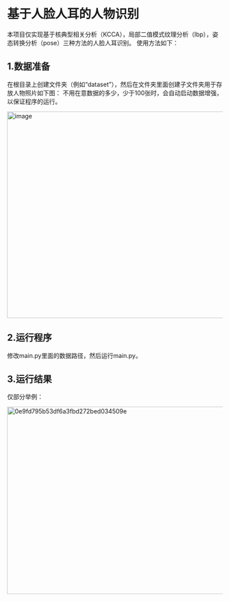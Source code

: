 基于人脸人耳的人物识别
===
本项目仅实现基于核典型相关分析（KCCA），局部二值模式纹理分析（lbp），姿态转换分析（pose）三种方法的人脸人耳识别。
使用方法如下：

1.数据准备
---
在根目录上创建文件夹（例如“dataset”），然后在文件夹里面创建子文件夹用于存放人物照片如下图：
不用在意数据的多少，少于100张时，会自动启动数据增强，以保证程序的运行。

<img width="621" height="483" alt="image" src="https://github.com/user-attachments/assets/09c38002-4263-4b3b-91c2-f57b823fcbcb" />

2.运行程序
---
修改main.py里面的数据路径，然后运行main.py。

3.运行结果
---
仅部分举例：

<img width="690" height="438" alt="0e9fd795b53df6a3fbd272bed034509e" src="https://github.com/user-attachments/assets/3ccff671-3ffa-4077-bc71-bff63ef65692" />


